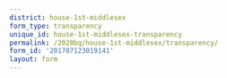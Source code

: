 ```yaml
---
district: house-1st-middlesex
form_type: transparency
unique_id: house-1st-middlesex-transparency
permalink: /2020bq/house-1st-middlesex/transparency/
form_id: '201707123019141'
layout: form
---
```

